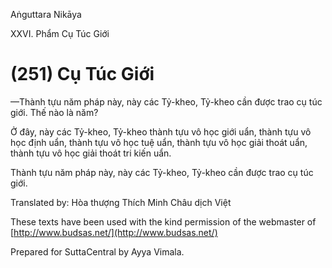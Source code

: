 Aṅguttara Nikāya

XXVI. Phẩm Cụ Túc Giới

# (251) Cụ Túc Giới

—Thành tựu năm pháp này, này các Tỷ-kheo, Tỷ-kheo cần được trao cụ túc giới. Thế nào là năm?

Ở đây, này các Tỷ-kheo, Tỷ-kheo thành tựu vô học giới uẩn, thành tựu vô học định uẩn, thành tựu vô học tuệ uẩn, thành tựu vô học giải thoát uẩn, thành tựu vô học giải thoát tri kiến uẩn.

Thành tựu năm pháp này, này các Tỷ-kheo, Tỷ-kheo cần được trao cụ túc giới.

Translated by: Hòa thượng Thích Minh Châu dịch Việt

These texts have been used with the kind permission of the webmaster of [http://www.budsas.net/](http://www.budsas.net/)

Prepared for SuttaCentral by Ayya Vimala.